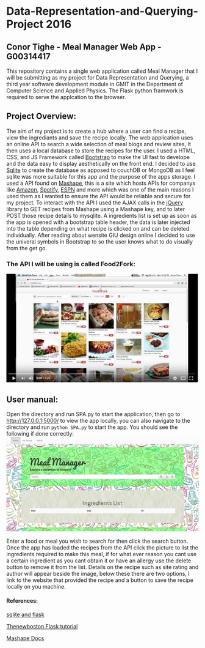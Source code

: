 # Data-Representation-and-Querying-Project 2016
## Conor Tighe - Meal Manager Web App - G00314417
This repository contains a single web application called Meal Manager that I will be submitting as my project for Data Representation and Querying, a third year software development module in GMIT in the Department of Computer Science and Applied Physics. The Flask python framwork is required to serve the applcation to the browser.

## Project Overview:
The aim of my project is to create a hub where a user can find a recipe, view the ingrediants and save the recipe locally. The web application uses an online API to search a wide selection of meal blogs and review sites, It then uses a local database to store the recipes for the user. I used a HTML, CSS, and JS Framework called [Bootstrap](http://getbootstrap.com/) to make the UI fast to develope and the data easy to display aesthetically on the front end. I decided to use [Sqlite](https://sqlite.org/) to create the database as apposed to  couchDB or MongoDB as I feel sqlite was more suitable for this app and the purpose of the apps storage. I used a API found on [Mashape](https://www.mashape.com/), this is a site which hosts APIs for companys like [Amazon](https://www.amazon.co.uk/), [Spotify](https://www.spotify.com/ie/), [ESPN](http://www.espn.com/) and more which was one of the main reasons I used them as I wanted to ensure the API would be reliable and secure for my project. To interact with the API I used the AJAX calls in the [jQuery](https://jquery.com/) library to GET recipes from Mashape using a Mashape key, and to later POST those recipe details to mysqlite. A ingredients list is set up as soon as the app is opened with a bootstrap table header, the data is later injected into the table depending on what recipe is clicked on and can be deleted individually. After reading about wensite GIU design online I decided to use the univeral symbols in Bootstrap to so the user knows what to do visually from the get go.

### The API I will be using is called Food2Fork:
 
[![Food2Fork](static/img/preview.jpg)](https://www.youtube.com/watch?v=_inPpj-qiM0)

## User manual:

Open the directory and run SPA.py to start the application, then go to http://127.0.0.1:5000/ to view the app locally, you can also navigate to the directory and run `python SPA.py` to start the app. You should see the following if done correctly:
![Home](static/img/home.jpg "Meal Manager")



Enter a food or meal you wish to search for then click the search button. Once the app has loaded the recipes from the API click the picture to list the ingredients required to make this meal, if for what ever reason you cant use a certain ingredient as you cant obtain it or have an allergy use the delete button to remove it from the list. Details on the recipe such as site rating and author will appear beside the image, below these there are two options, I link to the website that provided the recipe and a button to save the recipe locally on you machine.


#### References:

[sqlite and flask](https://www.tutorialspoint.com/flask/flask_sqlite.htm)


[Thenewboston Flask tutorial](https://www.youtube.com/watch?v=ZVGwqnjOKjk)


[Mashape Docs](http://docs.mashape.com/javascript)